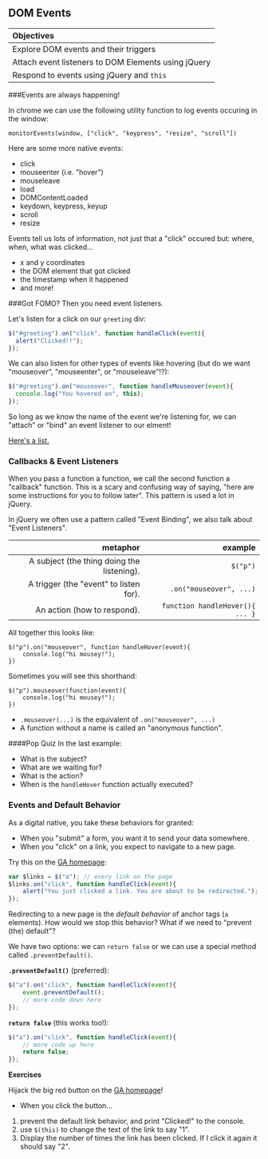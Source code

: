 ## DOM Events

| Objectives |
| :---- |
| Explore DOM events and their triggers |
| Attach event listeners to DOM Elements using jQuery |
| Respond to events using jQuery and `this` |

###Events are always happening!

In chrome we can use the following utility function to log events occuring in the window:

`monitorEvents(window, ["click", "keypress", "resize", "scroll"])`

Here are some more native events:

* click
* mouseenter (i.e. "hover")
* mouseleave
* load
* DOMContentLoaded
* keydown, keypress, keyup
* scroll
* resize

Events tell us lots of information, not just that a "click" occured but: where, when, what was clicked...
- x and y coordinates
- the DOM element that got clicked
- the timestamp when it happened
- and more!

###Got FOMO? Then you need event listeners.

Let's listen for a click on our `greeting` div:

``` javascript
$("#greeting").on("click", function handleClick(event){
  alert("Clicked!!");
});
```

We can also listen for other types of events like hovering (but do we want "mouseover", "mouseenter", or "mouseleave"!?):

``` javascript
$("#greeting").on("mouseover", function handleMouseover(event){
  console.log("You hovered on", this);
});

```

So long as we know the name of the event we're listening for, we can "attach" or "bind" an event listener to our elment!

[Here's a list.](https://developer.mozilla.org/en-US/docs/Web/Events)

### Callbacks & Event Listeners
When you pass a function a function, we call the second function a "callback" function. This is a scary and confusing way of saying, "here are some instructions for you to follow later". This pattern is used a lot in jQuery.

In jQuery we often use a pattern called "Event Binding", we also talk about "Event Listeners".

| metaphor                                      | example               |
|----------------------------------------------:|----------------------:|
| A subject (the thing doing the listening).    | `$("p")`              |
| A trigger (the "event" to listen for).        | `.on("mouseover", ...)`    |
| An action (how to respond).                   | `function handleHover(){ ... }`   |

All together this looks like:  
```
$("p").on("mouseover", function handleHover(event){
    console.log("hi mousey!");
})
```

Sometimes you will see this shorthand:  
```
$("p").mouseover(function(event){
    console.log("hi mousey!");
})
```

- `.mouseover(...)` is the equivalent of `.on("mouseover", ...)`
- A function without a name is called an "anonymous function".

####Pop Quiz
In the last example:  
- What is the subject?
- What are we waiting for?
- What is the action?
- When is the `handleHover` function actually executed?



### Events and Default Behavior

As a digital native, you take these behaviors for granted:

* When you "submit" a form, you want it to send your data somewhere.
* When you "click" on a link, you expect to navigate to a new page.

Try this on the [GA homepage](https://generalassemb.ly/):

``` javascript
var $links = $("a"); // every link on the page
$links.on("click", function handleClick(event){
    alert("You just clicked a link. You are about to be redirected.");
});
```

Redirecting to a new page is the *default behavior* of anchor tags (`a` elements). How would we stop this behavior? What if we need to "prevent (the) default"?

We have two options: we can `return false` or we can use a special method called `.preventDefault()`.

**`.preventDefault()`** (preferred):

``` javascript
$("a").on("click", function handleClick(event){
    event.preventDefault();
    // more code down here
});
```

**`return false`** (this works too!):

``` javascript
$("a").on("click", function handleClick(event){
    // more code up here
    return false;
});
```



**Exercises**

Hijack the big red button on the [GA homepage](https://generalassemb.ly/)!  
- When you click the button...
1. prevent the default link behavior, and print "Clicked!" to the console.
2. use `$(this)` to change the text of the link to say "1".
3. Display the number of times the link has been clicked. If I click it again it should say "2".
